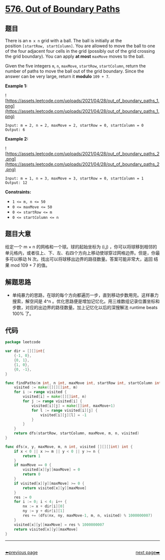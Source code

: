 # [576. Out of Boundary Paths](https://leetcode.com/problems/out-of-boundary-paths/)


## 题目

There is an `m x n` grid with a ball. The ball is initially at the position `[startRow, startColumn]`. You are allowed to move the ball to one of the four adjacent four cells in the grid (possibly out of the grid crossing the grid boundary). You can apply **at most** `maxMove` moves to the ball.

Given the five integers `m`, `n`, `maxMove`, `startRow`, `startColumn`, return the number of paths to move the ball out of the grid boundary. Since the answer can be very large, return it **modulo** `109 + 7`.

**Example 1:**

![https://assets.leetcode.com/uploads/2021/04/28/out_of_boundary_paths_1.png](https://assets.leetcode.com/uploads/2021/04/28/out_of_boundary_paths_1.png)

```
Input: m = 2, n = 2, maxMove = 2, startRow = 0, startColumn = 0
Output: 6
```

**Example 2:**

![https://assets.leetcode.com/uploads/2021/04/28/out_of_boundary_paths_2.png](https://assets.leetcode.com/uploads/2021/04/28/out_of_boundary_paths_2.png)

```
Input: m = 1, n = 3, maxMove = 3, startRow = 0, startColumn = 1
Output: 12
```

**Constraints:**

- `1 <= m, n <= 50`
- `0 <= maxMove <= 50`
- `0 <= startRow <= m`
- `0 <= startColumn <= n`

## 题目大意

给定一个 m × n 的网格和一个球。球的起始坐标为 (i,j) ，你可以将球移到相邻的单元格内，或者往上、下、左、右四个方向上移动使球穿过网格边界。但是，你最多可以移动 N 次。找出可以将球移出边界的路径数量。答案可能非常大，返回 结果 mod 109 + 7 的值。

## 解题思路

- 单纯暴力的思路，在球的每个方向都遍历一步，直到移动步数用完。这样暴力搜索，解空间是 4^n 。优化思路便是增加记忆化。用三维数组记录位置坐标和步数，对应的出边界的路径数量。加上记忆化以后的深搜解法 runtime beats 100% 了。

## 代码

```go
package leetcode

var dir = [][]int{
	{-1, 0},
	{0, 1},
	{1, 0},
	{0, -1},
}

func findPaths(m int, n int, maxMove int, startRow int, startColumn int) int {
	visited := make([][][]int, m)
	for i := range visited {
		visited[i] = make([][]int, n)
		for j := range visited[i] {
			visited[i][j] = make([]int, maxMove+1)
			for l := range visited[i][j] {
				visited[i][j][l] = -1
			}
		}
	}
	return dfs(startRow, startColumn, maxMove, m, n, visited)
}

func dfs(x, y, maxMove, m, n int, visited [][][]int) int {
	if x < 0 || x >= m || y < 0 || y >= n {
		return 1
	}
	if maxMove == 0 {
		visited[x][y][maxMove] = 0
		return 0
	}
	if visited[x][y][maxMove] >= 0 {
		return visited[x][y][maxMove]
	}
	res := 0
	for i := 0; i < 4; i++ {
		nx := x + dir[i][0]
		ny := y + dir[i][1]
		res += (dfs(nx, ny, maxMove-1, m, n, visited) % 1000000007)
	}
	visited[x][y][maxMove] = res % 1000000007
	return visited[x][y][maxMove]
}
```



----------------------------------------------
<div style="display: flex;justify-content: space-between;align-items: center;">
<p><a href="https://books.halfrost.com/leetcode/ChapterFour/0500~0599/0575.Distribute-Candies/">⬅️previous page</a></p>
<p><a href="https://books.halfrost.com/leetcode/ChapterFour/0500~0599/0581.Shortest-Unsorted-Continuous-Subarray/">next page➡️</a></p>
</div>
